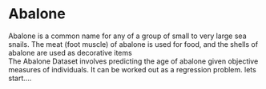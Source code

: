 # Abalone
Abalone is a common name for any of a group of small to very large sea snails. 
The meat (foot muscle) of abalone is used for food, and the shells of abalone are used as decorative items  
The Abalone Dataset involves predicting the age of abalone given objective measures of individuals. 
It can be worked out as a regression problem.
lets start....
